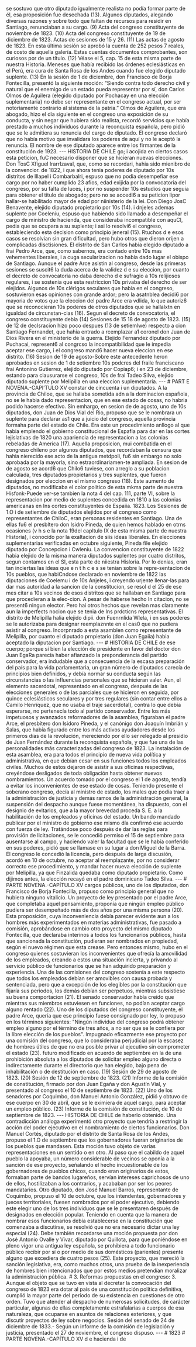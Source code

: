 se sostuvo que otro diputado igualmente realista no podía formar parte de él, esa proposición fue desechada (13). Algunos diputados, alegando diversas razones y sobre todo que faltan de recursos para residir en Santiago, renunciaban a su cargo. (9) Acta del congreso constituyente de noviembre de 1823. (10) Acta del congreso constituyente de 19 de diciembre de 1823. Actas de sesiones de 15 y 26. (11) Las actas de agosto de 1823. En esta última sesión se aprobó la cuenta de 252 pesos 7 reales, de costo de aquella galería. Estas cuentas documentos comprobantes, son curiosos por de un título. (12) Véase el 5, cap. 15 de esta misma parte de nuestra Historia. Meneses que había recibido las órdenes eclesiásticas en el Perú, era cura de Santa Rosa de los Andes cuando fue elegido diputado suplente. (13) En la sesión de 1 de diciembre, don Francisco de Borja Fontecilla, presentó la siguiente moción: “Siendo contra todo derecho civil y natural que el enemigo de un estado pueda representar por sí, don Carlos Olmos de Aguilera (elegido diputado por Pochacay en una elección suplementaria) no debe ser representante en el congreso actual, por ser notoriamente contrario al sistema de la patria.” Olmos de Aguilera, que era abogado, hizo el día siguiente en el congreso una exposición de su conducta, y sin negar que hubiera sido realista, recordó servicios que había prestado a muchos individuos durante la reconquista española, pero pidió que se le admitiera su renuncia del cargo de diputado. El congreso declaró que no había motivo que invalidara los poderes de aquí y no le aceptó la renuncia. El nombre de ese diputado aparece entre los firmantes de la constitución de 1923. --- HISTORIA DE CHILE go; i acojida en ciertos casos esta peticion, fuC necesario disponer que se hicieran nuevas elecciones. Don TosC Xfiguel Irarrlzaval, que, como se recordari, hahia sido mienibro de la convencior. de 1822, i que ahora tenia poderes de diputado por 10s distritos de Illapel i Combarbalri, espuso que no podia desempefiar ese cargo por no haber cumplido 23 afios, edad exijida por la convocatoria del congreso, por su falta de luces, i por no suspender 10s estudios que seguia para obtener el titulo de abogado; pero no se accedi6 a su peticion lipor hallar-se habilitado mayor de edad por niinisterio de la lei. Don Diego JosC Benavente, elejido diputado propietario por 10s (14). i dnjeles ademas suplente por Coeleniu, espuso que habiendo sido llamado a desempeñar el cargo de ministro de hacienda, que consideraba incompatible con aquCl, pedia que se ocupara a su suplente; i asi lo resolvi6 el congreso, estableciendo esta decision como principio jeneral (15). Rtuchos d e esos casos se resolvian sin gran dificultad, pero hubo otros que dieron orijen a complicadas disctisiones. El distrito de San Carlos habia elegido diputado a frai Pedro Arce, que, como sabernos, era contado entre 10s mas vehementes liberales, i a cuga secularizacion no habia dado lugar el obispo de Santiago. Aunque el padre Arce asistin al congreso, desde las primeras sesiones se suscit6 la duda acerca de la validez d e su eleccion, por cuanto el decreto de convocatoria no daba derecho d e sufragio a 10s relijiosos regulares, i se sostenia que esta restriccion 10s privaba del derecho de ser elejidos. Algunos de 10s clérigos seculares que habia en el congreso, sostuvieron esas opiniones con grande ardor; pero la asatnblea decidi6 por mayoria de votos que la eleccion del padre Arce era vdlida, lo que autoriz6 que se reconocieran 10s poderes de otros diputados que se hallalxtn en igualdad de circunstan-cias (16). Segun el decreto de convocatoria, el congreso constituyente debia <footnotes> (14) Sesiones de 15 18 de agosto de 1823. (15) de 12 de declsracion hizo poco despues (13 de setiemlwe) respecto a cion Santiago Fernandet, que hahia entrado a rcemplazar a1 coronel don Juan de Dios Rivera en el ministerio de la guerra. Elejido Fernandez diputado por Puchacai, represent6 al congrcso la incompatibilidad que le impedia aceptar ese cargo, i el congreso mand6 hacer nueva eleccion en ese distrito. (16) Sesion de 19 de agosto-Sobre este antecedente heron aprobados en sesion de 1 de setiembre 10s podcres del fraile franciscano frai Antonino Gutierrez, elejido diputado por Copiap6; i en 23 de diciembre, estando para clausurarse el congreso, 10s de frai Tadeo Silva, elejido diputado suplente por Melipilla en una eleccion suplementaria. </footnotes> --- # PART E NOVENA.-CAPI’TULO XV constar de cincuenta i un diputados. A la provincia de Chiloe, que se hallaba sometida adn a la dominacion espafiola, no se le habia dado representacion, que en ese estado de cosas, no habria podido hacerse efectivo. Sin emhargo, en sesion de de agosto, uno de 10s diputados, don Juan de Dios Vial del Rio, propuso que se le nombrara un suplente para declarar as1 que a juicio del congreso, aquella provincia formaha parte del estado de Chile. Era este un procedimiento anllogo al que habia emplendo el gobierno constitucional de Espafia para dar en las cortes lejislativas de 1820 una apariencia de representacion a las colonias rebeladas de America (17). Aquella proposicion, mui combatida en el congreso chileno por algunos diputados, que recordaban la censura que hahia nierecido ese acto de la antigua metdpoli, fu6 sin embargo no solo aprobada por la mayorla, sino estraordinariamen-te ampliada. En sesion de de agosto se acord6 que Chilo6 tuviese, con arreglo a su poblacion calculada, tres diputados propietarios y tres suplentes, que fueron designados por eleccion en el mismo congreso (18). Este aumento de diputados, no modificaba el color politico de esta mkma parte de nuestra Hisfonk-Puede ver-se tambien la nota 4 del cap. 111, parte VI, sobre la representacion por medio de suplentes concedida en 1810 a las colonias americanas en Ins cortes constituyentes de Espaiia. 1823. Los Sesiones de 1.O i de setiembre de diputados elejidos por el congreso como representantes de ChiloC, eran personas residentes en Santiago. Una de ellas fu6 el presbltero don Isidro Pineda, de quien hemos hablado en otrns ocasiones (v h s e la nota 19del capltulo IX de esta misma parte de nuestra Historia), i conocido por la exaltacion de siis ideas liberales. En elecciones suplementarias verificadas en octubre siguiente, Pineda file elejido diputado por Concepcion i Cwleniu. La convencion constituyente de 1822 habia elejido de la misma manera diputados suplentes por cuatro distritos, segun contamos en el SI, esta parte de niiestra Hisloria. Por lo denias, eran tan inciertas las ideas que e n t h c e s se tenian sobre la repre-sentacion de 10s pueblos, que habiCndose declarado en noviembre de 1822 las diputaciones de Coelemu i de 10s Anjeles, i creyendo urjente llenar-las para dar mas autoridad a la sancion de la constitucion, se resol d el 25 de ese mes citar a 10s vecinos de esos distritos que se hallaban en Santiago para que procedieran a la elec-cion. A pesar de haberse hecho In citacion, no se present6 ningun elector. Pero hai otros hechos que revelan mas claramente aun la imperfects nocion que se tenia de Ins prdcticns representativas. El distrito de Melipilla halia elejido dipii. don Fuenrnlida Wlela, i en sus poderes se le autorizaba para designar reemplaznnte en el cas0 que no pudiera asistir al congreso. Incorpnrado a esta asamblen como representante de Melipilla, por cuanto el diputado prnpietario (don Juan Egaiia) habia aceptado la diputacion por Santiago. --- # HISTORIA DE CHILE de ese cuerpo; porque si bien la elección de presidente en favor del doctor don Juan EgaRa parecía haber afianzado la preponderancia del partido conservador, era indudable que a consecuencia de la escasa preparación del país para la vida parlamentaria, un gran número de diputados carecía de principios bien definidos, y debía normar su conducta según las circunstancias o las influencias personales que se hicieran valer. Aun, el elemento sacerdotal, representado en el congreso, después de las elecciones generales o de las parciales que se hicieron en seguida, por quince eclesiásticos seculares y por tres regulares (sin contar entre ellos a Camilo Henríquez, que no usaba el traje sacerdotal), contra lo que debía esperarse, no pertenecía todo al partido conservador. Entre los más impetuosos y avanzados reformadores de la asamblea, figuraban el padre Arce, el presbítero don Isidoro Pineda, y el canónigo don Joaquín Imbrián y Salas, que había figurado entre los más activos ayudadores desde los primeros días de la revolución, mereciendo por ello ser relegado al presidio de Juan Fernández durante la reconquista española, y que fue una de las personalidades más caracterizadas del congreso de 1823. La instalación de esta asamblea, era para todos el principio de nueva vida política y administrativa, en que debían cesar en sus funciones todos los empleados civiles. Muchos de estos dejaron de asistir a sus oficinas respectivas, creyéndose desligados de toda obligación hasta obtener nuevos nombramientos. Un acuerdo tomado por el congreso el 1 de agosto, tendía a evitar los inconvenientes de ese estado de cosas. Teniendo presente el soberano congreso, decía al ministro de estado, los males que podía traer a la administración de justicia y demás ramos de la administración general, la suspensión del despacho aunque fuese momentánea, ha dispuesto, con el designio de evitarlos, que a la mayor brevedad proceda S. E. a la habilitación de los empleados y oficinas del estado. Un bando mandado publicar por el ministro de gobierno ese mismo día confirmó ese acuerdo con fuerza de ley. Tratándose poco después de dar las reglas para provisión de licitaciones, se le concedió permiso el 15 de septiembre para ausentarse al campo, y haciendo valer la facultad que se le había conferido en sus poderes, pidió que se llamase en su lugar a don Miguel de la Barra. El congreso le concedió la licencia, pero después de larga discusión, acordó en 10 de octubre, no aceptar al reemplazante, por no considerar correcto ese procedimiento, y mandar hacer nueva elección de suplente por Melipilla, ya que Finzalida quedaba como diputado propietario. Como dijimos antes, la elección recayó en el padre dominicano Tadeo Silva. --- # PARTE NOVENA.-CAPÍTULO XV cargos públicos, uno de los diputados, don Francisco de Borja Fontecilla, propuso como principio general que no hubiera ninguno vitalicio. Un proyecto de ley presentado por el padre Arce, que completaba aquel pensamiento, proponía que ningún empleo público pudiera ser desempeñado más de dos años por una misma persona (20). Esta proposición, cuya inconveniencia debía parecer evidente aun a los hombres más experimentados en materias administrativas, fue pasado a comisión, aprobándose en cambio otro proyecto del mismo diputado Fontecilla, que declaraba interinos a todos los funcionarios públicos, hasta que sancionada la constitución, pudieran ser nombrados en propiedad, según el nuevo régimen que esta crease. Pero entonces mismo, hubo en el congreso quienes sostuvieran los inconvenientes que ofrecía la amovilidad de los empleados, creando a estos una situación incierta, y privando al servicio público de funcionarios que se han adquirido preparación y experiencia. Una de las comisiones del congreso sostenía a este respecto que todos los empleados debían ser amovibles con causa probada y sentenciada, pero que a excepción de los elegibles por la constitución que fijaría sus periodos, los demás debían ser perpetuos, mientras subsistiese su buena comportacion (21). El senado conservador había creído que mientras sus miembros estuviesen en funciones, no podían aceptar cargo alguno rentado (22). Uno de los diputados del congreso constituyente, el padre Arce, quería que ese principio fuese consignado por ley, lo propuso en los términos siguientes: "Ningún individuo del congreso podrá obtener empleo alguno por el término de tres años, a no ser que se le confiera por la libre elección de los pueblos". Impugnado eficazmente ese proyecto por una comisión del congreso, que lo consideraba perjudicial por la escasez de hombres útiles de que no era posible privar al ejecutivo sin comprometer el estado (23). futuro modificado en acuerdo de septiembre en la de una prohibición absoluta a los diputados de solicitar empleo alguno directa o indirectamente durante el directorio que han elegido, bajo pena de inhabilitación o de destitución en caso. (19) Sesión de 29 de agosto de 1823. (20) Sesión de 12 de septiembre de 1823. (21) Informe de la comisión de constitución, firmado por don Juan Egaña y don Agustín Vial, y presentado al congreso el 10 de septiembre de 1823. (22) Uno de los senadores por Coquimbo, don Manuel Antonio González, pidió y obtuvo de ese cuerpo en 30 de abril, que se le eximiera de aquel cargo, para aceptar un empleo público. (23) Informe de la comisión de constitución, de 10 de septiembre de 1823. --- HISTORIA DE CHILE de haberlo obtenido. Una contradicción análoga experimentó otro proyecto que tendría a restringir la acción del poder ejecutivo en el nombramiento de ciertos funcionarios. Don Manuel Cortés, diputado por el distrito de Santa Rosa de los Andes, propuso el 1.O de septiembre que los gobernadores fueran originarios de los pueblos que mandasen. Esta moción tuvo objeto de varias representaciones en un sentido o en otro. Al paso que el cabildo de aquel pueblo la apoyaba, un número considerable de vecinos se oponía a la sanción de ese proyecto, señalando el hecho incuestionable de los gobernadores de pueblos chicos, cuando eran originarios de estos, formaban parte de bandos lugareños, servían intereses caprichosos de uno de ellos, hostilizaban a los contrarios, y acababan por ser los peores mandatarios. Otro diputado, don José Manuel Barros, representante de Coquimbo, propuso el 10 de octubre, que los intendentes, gobernadores y jueces territoriales, fuesen nombrados por el poder ejecutivo, debiendo este elegir uno de los tres individuos que se le presentaren después de designados en elección popular. Teniendo en cuenta que la manera de nombrar esos funcionarios debía establecerse en la constitución que comenzaba a discutirse, se resolvió que no era necesario dictar una ley especial (24). Debe también recordarse una moción propuesta por don José Antonio Ovalle y Vivar, diputado por Quillota, para que poniéndose en pleno vigor una antigua ley española, se prohibiera a todo funcionario público recibir por sí o por medio de sus domésticos (parientes) presente alguno que excediera de cuatro pesos (25). Este proyecto, que mereció la sanción legislativa, era, como muchos otros, una prueba de la inexperiencia de hombres bien intencionados que por estos medios pretendían moralizar la administración pública. # 3. Reformas propuestas en el congreso: 3. Aunque el objeto que se tuvo en vista al decretar la convocación del congreso de 1823 era dotar al país de una constitución política definitiva, cumplió la mayor parte del período de su existencia en cuestiones de otro orden. Tuvo que atender al despacho de numerosas solicitudes, de carácter particular, algunas de ellas completamente estrafalarias a cuerpos de esa naturaleza, que ocuparse en asuntos de relaciones exteriores, y que discutir proyectos de ley sobre negocios. Sesión del senado de 24 de diciembre de 1833.- Según un informe de la comisión de legislación y justicia, presentado el 27 de noviembre, el congreso dispuso. --- # 1823 # PARTE NOVENA.-CAPÍTULO XV d e hacienda i de